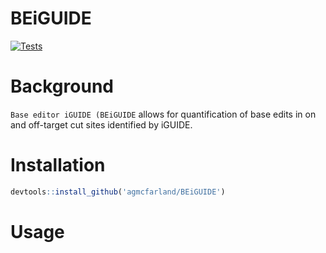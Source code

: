 # BEiGUIDE

<!-- Badges start -->
[![Tests](https://github.com/agmcfarland/BEiGUIDE/actions/workflows/test-build.yml/badge.svg)](https://github.com/agmcfarland/BEiGUIDE/actions/workflows/test-build.yml)
<!-- [![codecov](https://codecov.io/gh/agmcfarland/InvestigateIntegrations/graph/badge.svg?token=NPALNGNUFJ)](https://codecov.io/gh/agmcfarland/InvestigateIntegrations) -->
<!-- Badges end -->

# Background

`Base editor iGUIDE (BEiGUIDE` allows for quantification of base edits in on and off-target cut sites identified by iGUIDE.

# Installation

```R
devtools::install_github('agmcfarland/BEiGUIDE')
```

# Usage

